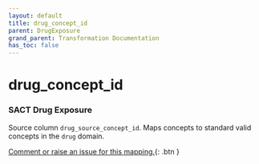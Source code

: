 ```yaml
---
layout: default
title: drug_concept_id
parent: DrugExposure
grand_parent: Transformation Documentation
has_toc: false
---
```

# drug_concept_id
### SACT Drug Exposure
Source column  `drug_source_concept_id`.
Maps concepts to standard valid concepts in the `drug` domain.

[Comment or raise an issue for this mapping.](https://github.com/answerdigital/oxford-omop-data-mapper/issues/new?title=OMOP%20DrugExposure%20table%20drug_concept_id%20field%20SACT%20Drug%20Exposure%20mapping){: .btn }
